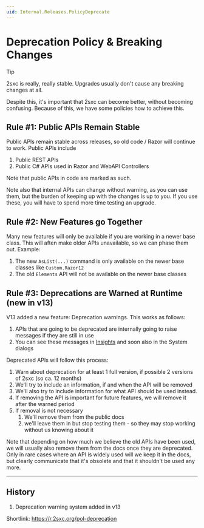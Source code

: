 ```yaml
---
uid: Internal.Releases.PolicyDeprecate
---
```


# Deprecation Policy & Breaking Changes

> [!TIP]
> 2sxc is really, really stable. 
> Upgrades usually don't cause any breaking changes at all.

Despite this, it's important that 2sxc can become better, without becoming confusing. 
Because of this, we have some policies how to achieve this.

## Rule #1: Public APIs Remain Stable

Public APIs remain stable across releases, so old code / Razor will continue to work. Public APIs include

1. Public REST APIs
1. Public C# APIs used in Razor and WebAPI Controllers

Note that public APIs in code are marked as such. 

Note also that internal APIs can change without warning, as you can use them, but the burden of keeping up with the changes is up to you. 
If you use these, you will have to spend more time testing an upgrade. 

## Rule #2: New Features go Together

Many new features will only be available if you are working in a newer base class. This will aften make older APIs unavailable, so we can phase them out. 
Example:

1. The new `AsList(...)` command is only available on the newer base classes like `Custom.Razor12`
1. The old `Elements` API will not be available on the newer base classes

## Rule #3: Deprecations are Warned at Runtime (new in v13)

V13 added a new feature: Deprecation warnings. This works as follows:

1. APIs that are going to be deprecated are internally going to raise messages if they are still in use
1. You can see these messages in [Insights](xref:NetCode.Debug.Insights.Index) and soon also in the System dialogs

Deprecated APIs will follow this process:

1. Warn about deprecation for at least 1 full version, if possible 2 versions of 2sxc (so ca. 12 months)
1. We'll try to include an information, if and when the API will be removed
1. We'll also try to include information for what API should be used instead. 
1. If removing the API is important for future features, we will remove it after the warned period
1. If removal is not necessary
    1. We'll remove them from the public docs
    1. we'll leave them in but stop testing them - so they may stop working without us knowing about it

Note that depending on how much we believe the old APIs have been used, we will usually also remove them from the docs once they are deprecated. 
Only in rare cases where an API is widely used will we keep it in the docs, but clearly communicate that it's obsolete and that it shouldn't be used any more. 


---

## History

1. Deprecation warning system added in v13

Shortlink: https://r.2sxc.org/pol-deprecation